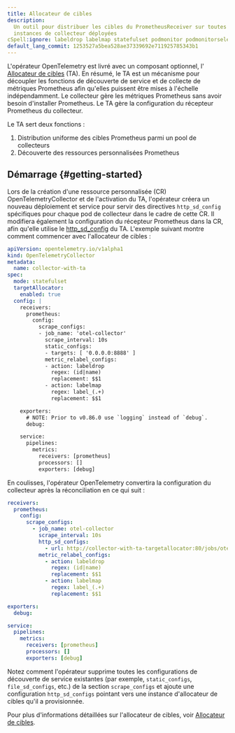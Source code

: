 ```yaml
---
title: Allocateur de cibles
description:
  Un outil pour distribuer les cibles du PrometheusReceiver sur toutes les
  instances de collecteur déployées
cSpell:ignore: labeldrop labelmap statefulset podmonitor podmonitorselector
default_lang_commit: 1253527a5bea528ae37339692e711925785343b1
---
```


L'opérateur OpenTelemetry est livré avec un composant optionnel, l'
[Allocateur de cibles](https://github.com/open-telemetry/opentelemetry-operator/tree/main/cmd/otel-allocator)
(TA). En résumé, le TA est un mécanisme pour découpler les fonctions de
découverte de service et de collecte de métriques Prometheus afin qu'elles
puissent être mises à l'échelle indépendamment. Le collecteur gère les métriques
Prometheus sans avoir besoin d'installer Prometheus. Le TA gère la configuration
du récepteur Prometheus du collecteur.

Le TA sert deux fonctions :

1. Distribution uniforme des cibles Prometheus parmi un pool de collecteurs
2. Découverte des ressources personnalisées Prometheus

## Démarrage {#getting-started}

Lors de la création d'une ressource personnalisée (CR) OpenTelemetryCollector et
de l'activation du TA, l'opérateur créera un nouveau déploiement et service pour
servir des directives `http_sd_config` spécifiques pour chaque pod de collecteur
dans le cadre de cette CR. Il modifiera également la configuration du récepteur
Prometheus dans la CR, afin qu'elle utilise le
[http_sd_config](https://prometheus.io/docs/prometheus/latest/http_sd/) du TA.
L'exemple suivant montre comment commencer avec l'allocateur de cibles :

```yaml
apiVersion: opentelemetry.io/v1alpha1
kind: OpenTelemetryCollector
metadata:
  name: collector-with-ta
spec:
  mode: statefulset
  targetAllocator:
    enabled: true
  config: |
    receivers:
      prometheus:
        config:
          scrape_configs:
          - job_name: 'otel-collector'
            scrape_interval: 10s
            static_configs:
            - targets: [ '0.0.0.0:8888' ]
            metric_relabel_configs:
            - action: labeldrop
              regex: (id|name)
              replacement: $$1
            - action: labelmap
              regex: label_(.+)
              replacement: $$1

    exporters:
      # NOTE: Prior to v0.86.0 use `logging` instead of `debug`.
      debug:

    service:
      pipelines:
        metrics:
          receivers: [prometheus]
          processors: []
          exporters: [debug]
```

En coulisses, l'opérateur OpenTelemetry convertira la configuration du
collecteur après la réconciliation en ce qui suit :

```yaml
receivers:
  prometheus:
    config:
      scrape_configs:
        - job_name: otel-collector
          scrape_interval: 10s
          http_sd_configs:
            - url: http://collector-with-ta-targetallocator:80/jobs/otel-collector/targets?collector_id=$POD_NAME
          metric_relabel_configs:
            - action: labeldrop
              regex: (id|name)
              replacement: $$1
            - action: labelmap
              regex: label_(.+)
              replacement: $$1

exporters:
  debug:

service:
  pipelines:
    metrics:
      receivers: [prometheus]
      processors: []
      exporters: [debug]
```

Notez comment l'opérateur supprime toutes les configurations de découverte de
service existantes (par exemple, `static_configs`, `file_sd_configs`, etc.) de
la section `scrape_configs` et ajoute une configuration `http_sd_configs`
pointant vers une instance d'allocateur de cibles qu'il a provisionnée.

Pour plus d'informations détaillées sur l'allocateur de cibles, voir
[Allocateur de cibles](https://github.com/open-telemetry/opentelemetry-operator/tree/main/cmd/otel-allocator).
